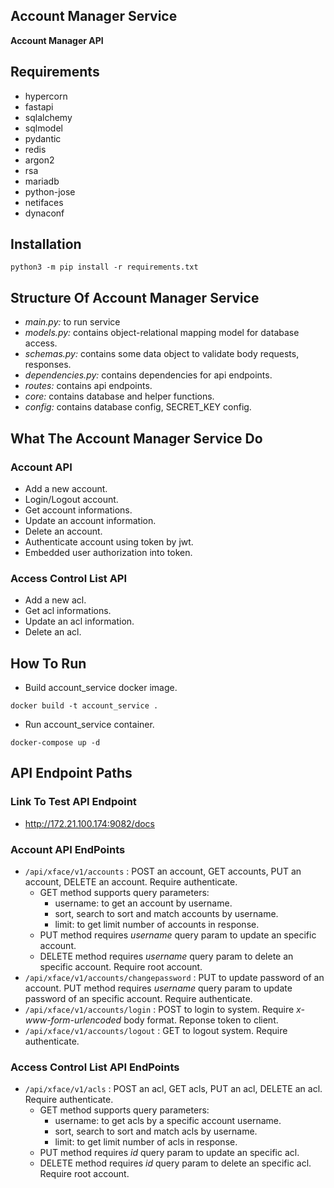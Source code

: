 ## **Account Manager Service**
**Account Manager API**

## **Requirements**
- hypercorn
- fastapi
- sqlalchemy
- sqlmodel
- pydantic
- redis
- argon2
- rsa
- mariadb
- python-jose
- netifaces
- dynaconf
## **Installation**
```
python3 -m pip install -r requirements.txt
```
## **Structure Of Account Manager Service**
- *main.py:* to run service
- *models.py:* contains object-relational mapping model for database access.
- *schemas.py:* contains some data object to validate body requests, responses.
- *dependencies.py:* contains dependencies for api endpoints.
- *routes:* contains api endpoints.
- *core:* contains database and helper functions.
- *config:* contains database config, SECRET_KEY config. 
## **What The Account Manager Service Do**
### **Account API**
- Add a new account.
- Login/Logout account.
- Get account informations.
- Update an account information.
- Delete an account.
- Authenticate account using token by jwt.
- Embedded user authorization into token.
### **Access Control List API**
- Add a new acl.
- Get acl informations.
- Update an acl information.
- Delete an acl.
## **How To Run**
- Build account_service docker image.
```
docker build -t account_service .
```
- Run account_service container.
```
docker-compose up -d
```
## **API Endpoint Paths**
### **Link To Test API Endpoint**
- http://172.21.100.174:9082/docs
### **Account API EndPoints**
- ```/api/xface/v1/accounts``` : POST an account, GET accounts, PUT an account, DELETE an account. Require authenticate.
  - GET method supports query parameters:
    - username: to get an account by username.
    - sort, search to sort and match accounts by username.
    - limit: to get limit number of accounts in response.
  - PUT method requires *username* query param to update an specific account.
  - DELETE method requires *username* query param to delete an specific account. Require root account.
- ```/api/xface/v1/accounts/changepassword``` : PUT to update password of an account. PUT method requires *username* query param to update password of an specific account. Require authenticate.
- ```/api/xface/v1/accounts/login``` : POST to login to system. Require *x-www-form-urlencoded* body format. Reponse token to client.
- ```/api/xface/v1/accounts/logout``` : GET to logout system. Require authenticate.
### **Access Control List API EndPoints**
- ```/api/xface/v1/acls``` : POST an acl, GET acls, PUT an acl, DELETE an acl. Require authenticate.
  - GET method supports query parameters:
    - username: to get acls by a specific account username.
    - sort, search to sort and match acls by username.
    - limit: to get limit number of acls in response.
  - PUT method requires *id* query param to update an specific acl.
  - DELETE method requires *id* query param to delete an specific acl. Require root account.


